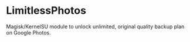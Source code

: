 # LimitlessPhotos
Magisk/KernelSU module to unlock unlimited, original quality backup plan on Google Photos.

